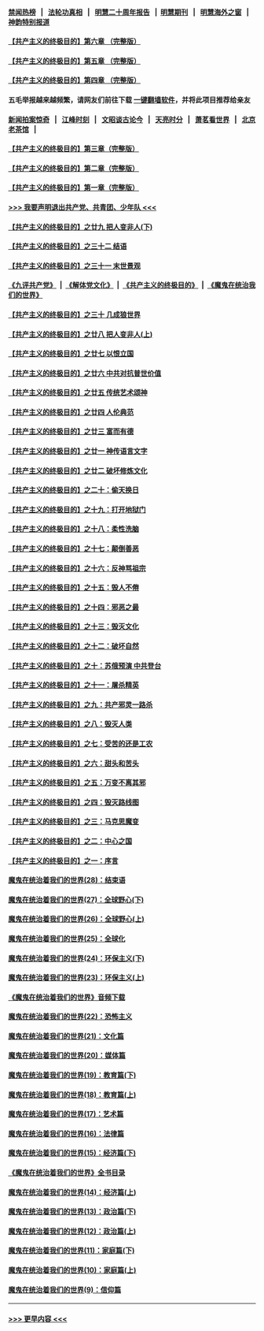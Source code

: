 #### [禁闻热榜](热点新闻.md?=0)  &nbsp;&nbsp;|&nbsp;&nbsp; [法轮功真相](https://github.com/gfw-breaker/truth/blob/master/README.md?=0) &nbsp;&nbsp;|&nbsp;&nbsp; [明慧二十周年报告](https://github.com/gfw-breaker/mh-reports/blob/master/README.md?=0) &nbsp;&nbsp;|&nbsp;&nbsp;[明慧期刊](https://github.com/gfw-breaker/mh-qikan) &nbsp;&nbsp;|&nbsp;&nbsp; [明慧海外之窗](https://github.com/gfw-breaker/mh-news/blob/master/README.md?=0) &nbsp;&nbsp;|&nbsp;&nbsp; [神韵特别报道](https://github.com/gfw-breaker/mh-news/blob/master/shenyun.md?=0)
#### [【共产主义的终极目的】第六章 （完整版）](../pages/nsc422/n11428913.md?t=03072002) 
#### [【共产主义的终极目的】第五章 （完整版）](../pages/nsc422/n11428912.md?t=03072002) 
#### [【共产主义的终极目的】第四章 （完整版）](../pages/nsc422/n11428907.md?t=03072002) 
#### 五毛举报越来越频繁，请网友们前往下载 [一键翻墙软件](https://github.com/gfw-breaker/ssr-accounts)，并将此项目推荐给亲友
#### [新闻拍案惊奇](https://github.com/gfw-breaker/banned-news/blob/master/pages/link4.md) &nbsp;&nbsp;|&nbsp;&nbsp; [江峰时刻](https://github.com/gfw-breaker/banned-news/blob/master/pages/link4.md) &nbsp;&nbsp;|&nbsp;&nbsp; [文昭谈古论今](https://github.com/gfw-breaker/banned-news/blob/master/pages/link4.md) &nbsp;&nbsp;|&nbsp;&nbsp; [天亮时分](https://github.com/gfw-breaker/banned-news/blob/master/pages/link4.md) &nbsp;&nbsp;|&nbsp;&nbsp; [萧茗看世界](https://github.com/gfw-breaker/banned-news/blob/master/pages/link4.md) &nbsp;&nbsp;|&nbsp;&nbsp; [北京老茶馆](https://github.com/gfw-breaker/banned-news/blob/master/pages/link4.md) &nbsp;&nbsp;|&nbsp;&nbsp; 
#### [【共产主义的终极目的】第三章（完整版）](../pages/nsc422/n11428848.md?t=03072002) 
#### [【共产主义的终极目的】第二章（完整版）](../pages/nsc422/n11428831.md?t=03072002) 
#### [【共产主义的终极目的】第一章（完整版）](../pages/nsc422/n11417651.md?t=03072002) 
#### [>>> 我要声明退出共产党、共青团、少年队 <<<](https://github.com/begood0513/goodnews/blob/master/quit/letter.md) 
#### [【共产主义的终极目的】之廿九 把人变非人(下)](../pages/nsc422/n11344140.md?t=03072002) 
#### [【共产主义的终极目的】之三十二 结语](../pages/nsc422/n11360535.md?t=03072002) 
#### [【共产主义的终极目的】之三十一 末世景观](../pages/nsc422/n11351129.md?t=03072002) 
#### [《九评共产党》](https://github.com/begood0513/9ping.md/blob/master/README.md) &nbsp;|&nbsp; [《解体党文化》](../../../../jtdwh.md/blob/master/README.md)  &nbsp;|&nbsp; [《共产主义的终极目的》](../../../../gczydzjmd.md/blob/master/README.md) &nbsp;|&nbsp; [《魔鬼在统治我们的世界》](../../../../mgztzwmdsj.md/blob/master/README.md) 
#### [【共产主义的终极目的】之三十 几成狼世界](../pages/nsc422/n11348280.md?t=03072002) 
#### [【共产主义的终极目的】之廿八 把人变非人(上)](../pages/nsc422/n11340492.md?t=03072002) 
#### [【共产主义的终极目的】之廿七 以恨立国](../pages/nsc422/n11336944.md?t=03072002) 
#### [【共产主义的终极目的】之廿六 中共对抗普世价值](../pages/nsc422/n11324785.md?t=03072002) 
#### [【共产主义的终极目的】之廿五 传统艺术颂神](../pages/nsc422/n11296396.md?t=03072002) 
#### [【共产主义的终极目的】之廿四 人伦典范](../pages/nsc422/n11296397.md?t=03072002) 
#### [【共产主义的终极目的】之廿三 富而有德](../pages/nsc422/n11283598.md?t=03072002) 
#### [【共产主义的终极目的】之廿一 神传语言文字](../pages/nsc422/n11263265.md?t=03072002) 
#### [【共产主义的终极目的】之廿二 破坏修炼文化](../pages/nsc422/n11245728.md?t=03072002) 
#### [【共产主义的终极目的】之二十：偷天换日](../pages/nsc422/n11238846.md?t=03072002) 
#### [【共产主义的终极目的】之十九：打开地狱门](../pages/nsc422/n11206376.md?t=03072002) 
#### [【共产主义的终极目的】之十八：柔性洗脑](../pages/nsc422/n11199994.md?t=03072002) 
#### [【共产主义的终极目的】之十七：颠倒善恶](../pages/nsc422/n11179782.md?t=03072002) 
#### [【共产主义的终极目的】之十六：反神骂祖宗](../pages/nsc422/n11166798.md?t=03072002) 
#### [【共产主义的终极目的】之十五：毁人不倦](../pages/nsc422/n11166792.md?t=03072002) 
#### [【共产主义的终极目的】之十四：邪恶之最](../pages/nsc422/n11150249.md?t=03072002) 
#### [【共产主义的终极目的】之十三：毁灭文化](../pages/nsc422/n11135227.md?t=03072002) 
#### [【共产主义的终极目的】之十二：破坏自然](../pages/nsc422/n11135214.md?t=03072002) 
#### [【共产主义的终极目的】之十：苏俄预演 中共登台](../pages/nsc422/n11118424.md?t=03072002) 
#### [【共产主义的终极目的】之十一：屠杀精英](../pages/nsc422/n11118442.md?t=03072002) 
#### [【共产主义的终极目的】之九：共产邪灵一路杀](../pages/nsc422/n11114139.md?t=03072002) 
#### [【共产主义的终极目的】之八：毁灭人类](../pages/nsc422/n11108503.md?t=03072002) 
#### [【共产主义的终极目的】之七：受苦的还是工农](../pages/nsc422/n11101809.md?t=03072002) 
#### [【共产主义的终极目的】之六：甜头和苦头](../pages/nsc422/n11096971.md?t=03072002) 
#### [【共产主义的终极目的】之五：万变不离其邪](../pages/nsc422/n11091285.md?t=03072002) 
#### [【共产主义的终极目的】之四：毁灭路线图](../pages/nsc422/n11086284.md?t=03072002) 
#### [【共产主义的终极目的】之三：马克思魔变](../pages/nsc422/n11061941.md?t=03072002) 
#### [【共产主义的终极目的】之二：中心之国](../pages/nsc422/n11047728.md?t=03072002) 
#### [【共产主义的终极目的】之一：序言](../pages/nsc422/n11086077.md?t=03072002) 
#### [魔鬼在统治着我们的世界(28)：结束语](../pages/nsc422/n10936246.md?t=03072002) 
#### [魔鬼在统治着我们的世界(27)：全球野心(下)](../pages/nsc422/n10928319.md?t=03072002) 
#### [魔鬼在统治着我们的世界(26)：全球野心(上)](../pages/nsc422/n10900318.md?t=03072002) 
#### [魔鬼在统治着我们的世界(25)：全球化](../pages/nsc422/n10788205.md?t=03072002) 
#### [魔鬼在统治着我们的世界(24)：环保主义(下)](../pages/nsc422/n10695307.md?t=03072002) 
#### [魔鬼在统治着我们的世界(23)：环保主义(上)](../pages/nsc422/n10688613.md?t=03072002) 
#### [《魔鬼在统治着我们的世界》音频下载](../pages/nsc422/n10635553.md?t=03072002) 
#### [魔鬼在统治着我们的世界(22)：恐怖主义](../pages/nsc422/n10614727.md?t=03072002) 
#### [魔鬼在统治着我们的世界(21)：文化篇](../pages/nsc422/n10597706.md?t=03072002) 
#### [魔鬼在统治着我们的世界(20)：媒体篇](../pages/nsc422/n10586579.md?t=03072002) 
#### [魔鬼在统治着我们的世界(19)：教育篇(下)](../pages/nsc422/n10564808.md?t=03072002) 
#### [魔鬼在统治着我们的世界(18)：教育篇(上)](../pages/nsc422/n10526970.md?t=03072002) 
#### [魔鬼在统治着我们的世界(17)：艺术篇](../pages/nsc422/n10499093.md?t=03072002) 
#### [魔鬼在统治着我们的世界(16)：法律篇](../pages/nsc422/n10485969.md?t=03072002) 
#### [魔鬼在统治着我们的世界(15)：经济篇(下)](../pages/nsc422/n10469975.md?t=03072002) 
#### [《魔鬼在统治着我们的世界》全书目录](../pages/nsc422/n10464261.md?t=03072002) 
#### [魔鬼在统治着我们的世界(14)：经济篇(上)](../pages/nsc422/n10457370.md?t=03072002) 
#### [魔鬼在统治着我们的世界(13)：政治篇(下)](../pages/nsc422/n10448270.md?t=03072002) 
#### [魔鬼在统治着我们的世界(12)：政治篇(上)](../pages/nsc422/n10444576.md?t=03072002) 
#### [魔鬼在统治着我们的世界(11)：家庭篇(下)](../pages/nsc422/n10440961.md?t=03072002) 
#### [魔鬼在统治着我们的世界(10)：家庭篇(上)](../pages/nsc422/n10435448.md?t=03072002) 
#### [魔鬼在统治着我们的世界(9)：信仰篇](../pages/nsc422/n10432159.md?t=03072002) 

----
#### [ >>> 更早内容 <<< ](../indexes/nsc422-earlier.md)
